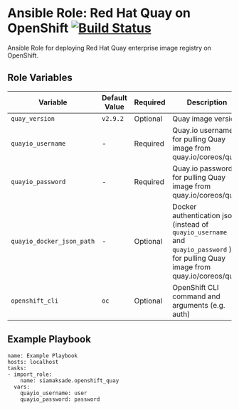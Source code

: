 Ansible Role: Red Hat Quay on OpenShift [![Build Status](https://travis-ci.org/siamaksade/ansible-openshift-quay.svg?branch=master)](https://travis-ci.org/siamaksade/ansible-openshift-quay)
=========

Ansible Role for deploying Red Hat Quay enterprise image registry on OpenShift. 

Role Variables
------------

| Variable                    | Default Value      | Required |  Description   |
|-----------------------------|--------------------|----------|----------------|
|`quay_version`               | `v2.9.2`           | Optional | Quay image version |
|`quayio_username`            | -                  | Required | Quay.io username for pulling Quay image from quay.io/coreos/quay |
|`quayio_password`            | -                  | Required | Quay.io password for pulling Quay image from quay.io/coreos/quay |
|`quayio_docker_json_path`    | -                  | Optional | Docker authentication json (instead of `quayio_username` and `quayio_password` ) for pulling Quay image from quay.io/coreos/quay |
|`openshift_cli`              | `oc`               | Optional | OpenShift CLI command and arguments (e.g. auth) | 


Example Playbook
------------

```
name: Example Playbook
hosts: localhost
tasks:
- import_role:
    name: siamaksade.openshift_quay
  vars:
    quayio_username: user
    quayio_password: password
```
